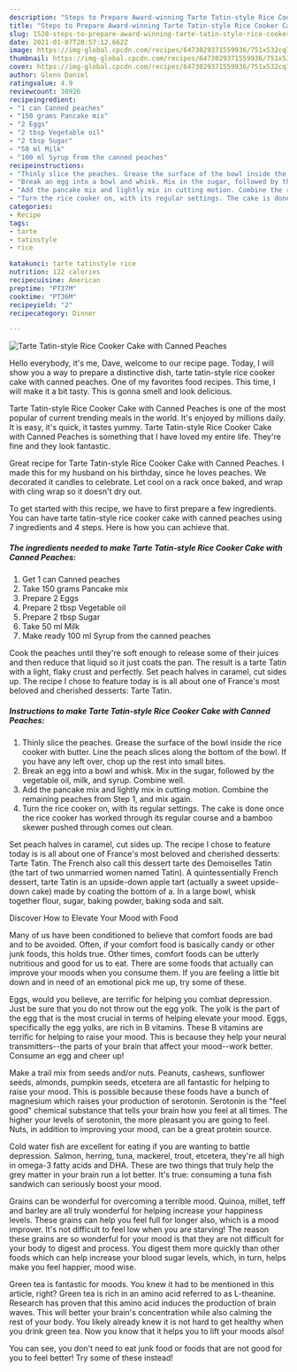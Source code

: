 ```yaml
---
description: "Steps to Prepare Award-winning Tarte Tatin-style Rice Cooker Cake with Canned Peaches"
title: "Steps to Prepare Award-winning Tarte Tatin-style Rice Cooker Cake with Canned Peaches"
slug: 1528-steps-to-prepare-award-winning-tarte-tatin-style-rice-cooker-cake-with-canned-peaches
date: 2021-01-07T20:57:12.662Z
image: https://img-global.cpcdn.com/recipes/6473029371559936/751x532cq70/tarte-tatin-style-rice-cooker-cake-with-canned-peaches-recipe-main-photo.jpg
thumbnail: https://img-global.cpcdn.com/recipes/6473029371559936/751x532cq70/tarte-tatin-style-rice-cooker-cake-with-canned-peaches-recipe-main-photo.jpg
cover: https://img-global.cpcdn.com/recipes/6473029371559936/751x532cq70/tarte-tatin-style-rice-cooker-cake-with-canned-peaches-recipe-main-photo.jpg
author: Glenn Daniel
ratingvalue: 4.9
reviewcount: 30926
recipeingredient:
- "1 can Canned peaches"
- "150 grams Pancake mix"
- "2 Eggs"
- "2 tbsp Vegetable oil"
- "2 tbsp Sugar"
- "50 ml Milk"
- "100 ml Syrup from the canned peaches"
recipeinstructions:
- "Thinly slice the peaches. Grease the surface of the bowl inside the rice cooker with butter. Line the peach slices along the bottom of the bowl. If you have any left over, chop up the rest into small bites."
- "Break an egg into a bowl and whisk. Mix in the sugar, followed by the vegetable oil, milk, and syrup. Combine well."
- "Add the pancake mix and lightly mix in cutting motion. Combine the remaining peaches from Step 1, and mix again."
- "Turn the rice cooker on, with its regular settings. The cake is done once the rice cooker has worked through its regular course and a bamboo skewer pushed through comes out clean."
categories:
- Recipe
tags:
- tarte
- tatinstyle
- rice

katakunci: tarte tatinstyle rice 
nutrition: 122 calories
recipecuisine: American
preptime: "PT37M"
cooktime: "PT36M"
recipeyield: "2"
recipecategory: Dinner

---
```



![Tarte Tatin-style Rice Cooker Cake with Canned Peaches](https://img-global.cpcdn.com/recipes/6473029371559936/751x532cq70/tarte-tatin-style-rice-cooker-cake-with-canned-peaches-recipe-main-photo.jpg)

Hello everybody, it's me, Dave, welcome to our recipe page. Today, I will show you a way to prepare a distinctive dish, tarte tatin-style rice cooker cake with canned peaches. One of my favorites food recipes. This time, I will make it a bit tasty. This is gonna smell and look delicious.

Tarte Tatin-style Rice Cooker Cake with Canned Peaches is one of the most popular of current trending meals in the world. It's enjoyed by millions daily. It is easy, it's quick, it tastes yummy. Tarte Tatin-style Rice Cooker Cake with Canned Peaches is something that I have loved my entire life. They're fine and they look fantastic.

Great recipe for Tarte Tatin-style Rice Cooker Cake with Canned Peaches. I made this for my husband on his birthday, since he loves peaches. We decorated it candles to celebrate. Let cool on a rack once baked, and wrap with cling wrap so it doesn&#39;t dry out.


To get started with this recipe, we have to first prepare a few ingredients. You can have tarte tatin-style rice cooker cake with canned peaches using 7 ingredients and 4 steps. Here is how you can achieve that.

<!--inarticleads1-->

##### The ingredients needed to make Tarte Tatin-style Rice Cooker Cake with Canned Peaches:

1. Get 1 can Canned peaches
1. Take 150 grams Pancake mix
1. Prepare 2 Eggs
1. Prepare 2 tbsp Vegetable oil
1. Prepare 2 tbsp Sugar
1. Take 50 ml Milk
1. Make ready 100 ml Syrup from the canned peaches


Cook the peaches until they&#39;re soft enough to release some of their juices and then reduce that liquid so it just coats the pan. The result is a tarte Tatin with a light, flaky crust and perfectly. Set peach halves in caramel, cut sides up. The recipe I chose to feature today is is all about one of France&#39;s most beloved and cherished desserts: Tarte Tatin. 

<!--inarticleads2-->

##### Instructions to make Tarte Tatin-style Rice Cooker Cake with Canned Peaches:

1. Thinly slice the peaches. Grease the surface of the bowl inside the rice cooker with butter. Line the peach slices along the bottom of the bowl. If you have any left over, chop up the rest into small bites.
1. Break an egg into a bowl and whisk. Mix in the sugar, followed by the vegetable oil, milk, and syrup. Combine well.
1. Add the pancake mix and lightly mix in cutting motion. Combine the remaining peaches from Step 1, and mix again.
1. Turn the rice cooker on, with its regular settings. The cake is done once the rice cooker has worked through its regular course and a bamboo skewer pushed through comes out clean.


Set peach halves in caramel, cut sides up. The recipe I chose to feature today is is all about one of France&#39;s most beloved and cherished desserts: Tarte Tatin. The French also call this dessert tarte des Demoiselles Tatin (the tart of two unmarried women named Tatin). A quintessentially French dessert, tarte Tatin is an upside-down apple tart (actually a sweet upside-down cake) made by coating the bottom of a. In a large bowl, whisk together flour, sugar, baking powder, baking soda and salt. 

Discover How to Elevate Your Mood with Food


Many of us have been conditioned to believe that comfort foods are bad and to be avoided. Often, if your comfort food is basically candy or other junk foods, this holds true. Other times, comfort foods can be utterly nutritious and good for us to eat. There are some foods that actually can improve your moods when you consume them. If you are feeling a little bit down and in need of an emotional pick me up, try some of these.

Eggs, would you believe, are terrific for helping you combat depression. Just be sure that you do not throw out the egg yolk. The yolk is the part of the egg that is the most crucial in terms of helping elevate your mood. Eggs, specifically the egg yolks, are rich in B vitamins. These B vitamins are terrific for helping to raise your mood. This is because they help your neural transmitters--the parts of your brain that affect your mood--work better. Consume an egg and cheer up!

Make a trail mix from seeds and/or nuts. Peanuts, cashews, sunflower seeds, almonds, pumpkin seeds, etcetera are all fantastic for helping to raise your mood. This is possible because these foods have a bunch of magnesium which raises your production of serotonin. Serotonin is the "feel good" chemical substance that tells your brain how you feel at all times. The higher your levels of serotonin, the more pleasant you are going to feel. Nuts, in addition to improving your mood, can be a great protein source.

Cold water fish are excellent for eating if you are wanting to battle depression. Salmon, herring, tuna, mackerel, trout, etcetera, they're all high in omega-3 fatty acids and DHA. These are two things that truly help the grey matter in your brain run a lot better. It's true: consuming a tuna fish sandwich can seriously boost your mood. 

Grains can be wonderful for overcoming a terrible mood. Quinoa, millet, teff and barley are all truly wonderful for helping increase your happiness levels. These grains can help you feel full for longer also, which is a mood improver. It's not difficult to feel low when you are starving! The reason these grains are so wonderful for your mood is that they are not difficult for your body to digest and process. You digest them more quickly than other foods which can help increase your blood sugar levels, which, in turn, helps make you feel happier, mood wise.

Green tea is fantastic for moods. You knew it had to be mentioned in this article, right? Green tea is rich in an amino acid referred to as L-theanine. Research has proven that this amino acid induces the production of brain waves. This will better your brain's concentration while also calming the rest of your body. You likely already knew it is not hard to get healthy when you drink green tea. Now you know that it helps you to lift your moods also!

You can see, you don't need to eat junk food or foods that are not good for you to feel better! Try some of these instead!

